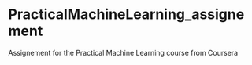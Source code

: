 # PracticalMachineLearning_assignement
Assignement for the Practical Machine Learning course from Coursera
